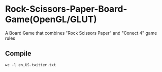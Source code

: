 # Rock-Scissors-Paper-Board-Game(OpenGL/GLUT)
A Board Game that combines "Rock Scissors Paper" and "Conect 4" game rules

## Compile  
```{r, engine='bash', count_lines}
wc -l en_US.twitter.txt
```
